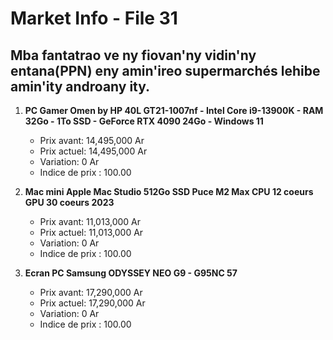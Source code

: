 # Market Info - File 31

## Mba fantatrao ve ny fiovan'ny vidin'ny entana(PPN) eny amin'ireo supermarchés lehibe amin'ity androany ity.

1. **PC Gamer Omen by HP 40L GT21-1007nf - Intel Core i9-13900K - RAM 32Go - 1To SSD - GeForce RTX 4090 24Go - Windows 11**
   - Prix avant: 14,495,000 Ar
   - Prix actuel: 14,495,000 Ar
   - Variation: 0 Ar
   - Indice de prix : 100.00

2. **Mac mini Apple Mac Studio 512Go SSD Puce M2 Max CPU 12 coeurs GPU 30 coeurs 2023**
   - Prix avant: 11,013,000 Ar
   - Prix actuel: 11,013,000 Ar
   - Variation: 0 Ar
   - Indice de prix : 100.00

3. **Ecran PC Samsung ODYSSEY NEO G9 - G95NC 57**
   - Prix avant: 17,290,000 Ar
   - Prix actuel: 17,290,000 Ar
   - Variation: 0 Ar
   - Indice de prix : 100.00

